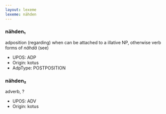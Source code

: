 ```yaml
---
layout: lexeme
lexeme: nähden
---
```


###  nähden₁

adposition (regarding) when can be attached to a illative NP, otherwise verb forms of *nähdä* (see)
* UPOS:  ADP
* Origin:  kotus
* AdpType:  POSTPOSITION


###  nähden₂

adverb, ?
* UPOS:  ADV
* Origin:  kotus

